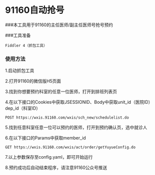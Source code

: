 # 91160自动抢号
###本工具用于91160的主任医师/副主任医师号抢号预约 

###工具准备
```
Fiddler 4（抓包工具）
```

### 使用方法
1.启动抓包工具  

2.打开91160的微信版H5页面  

3.找到你想要预约科室的任意一位医师，打开到排班列表页

4.在以下接口的Cookies中获取JSESSIONID、Body中获取unit_id（医院ID）dep_id（科室ID）

```
POST https://wxis.91160.com/wxis/sch_new/schedulelist.do 
```

5.找到任意科室任意一位可以预约的医师，打开到预约确认页，选中就诊人

6.在以下接口的Params中获取member_id

```
GET https://wxis.91160.com/wxis/act/order/getYuyueConfig.do
```

7.以上参数保存至config.yaml，即可开始运行  

8.预约成功后自动结束程序，请注意91160公众号推送